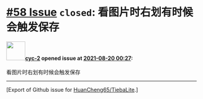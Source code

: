 # [\#58 Issue](https://github.com/HuanCheng65/TiebaLite/issues/58) `closed`: 看图片时右划有时候会触发保存

#### <img src="https://avatars.githubusercontent.com/u/62422079?u=6bf7915cd3ed271aec36fd6575609a5fcc6702e5&v=4" width="50">[cyc-2](https://github.com/cyc-2) opened issue at [2021-08-20 00:27](https://github.com/HuanCheng65/TiebaLite/issues/58):

看图片时右划有时候会触发保存




-------------------------------------------------------------------------------



[Export of Github issue for [HuanCheng65/TiebaLite](https://github.com/HuanCheng65/TiebaLite).]
